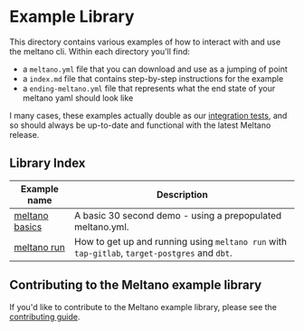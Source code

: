 # Example Library

This directory contains various examples of how to interact with and use the meltano cli.
Within each directory you'll find:

- a `meltano.yml` file that you can download and use as a jumping of point
- a `index.md` file that contains step-by-step instructions for the example
- a `ending-meltano.yml` file that represents what the end state of your meltano yaml should look like

I many cases, these examples actually double as our [integration tests](https://docs.meltano.com/contribute/tests), and so should always be up-to-date and functional with the latest Meltano release.

## Library Index

| Example name                                           | Description                                                                                   |
|--------------------------------------------------------|-----------------------------------------------------------------------------------------------|
| [meltano basics](/docs/example-library/meltano-basic/) | A basic 30 second demo - using a prepopulated meltano.yml.                                    |
| [meltano run](/docs/example-library/meltano-run/)      | How to get up and running using `meltano run` with `tap-gitlab`, `target-postgres` and `dbt`. |

## Contributing to the Meltano example library

If you'd like to contribute to the Meltano example library, please see the [contributing guide](/docs/contributing/contributing.md).
